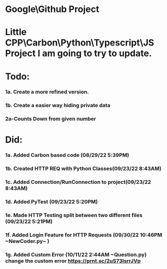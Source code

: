 # Google\Github Project

# Little CPP\Carbon\Python\Typescript\JS Project I am going to try to update.
# Todo:
### 1a. Create a more refined version.
### 1b. Create a easier way hiding private data
### 2a-Counts Down from given number



# Did:
### 1a. Added Carbon based code (08/29/22 5:39PM)
### 1b. Created HTTP REQ with Python Classes(09/23/22 8:43AM)
### 1c. Added Connection/RunConnection to project(09/23/22 8:43AM)
### 1d. Added PyTest (09/23/22 5:20PM)
### 1e. Made HTTP Testing split between two different files (09/23/22 5:21PM)
### 1f. Added Login Feature for HTTP Requests (09/30/22 10:46PM ~NewCoder.py~ )
### 1g. Added Custom Error (10/11/22 2:44AM ~Question.py) change the custom error https://prnt.sc/2uS73IsrrJVp

